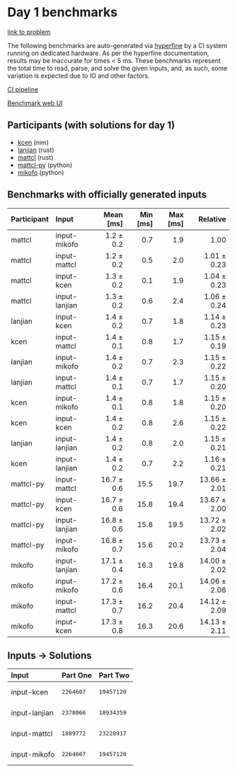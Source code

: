 # Day 1 benchmarks

[link to problem](https://adventofcode.com/2024/day/1)

The following benchmarks are auto-generated via
[hyperfine](https://github.com/sharkdp/hyperfine) by a CI system running on
dedicated hardware. As per the hyperfine documentation, results may be
inaccurate for times < 5 ms. These benchmarks represent the total time to read,
parse, and solve the given inputs, and, as such, some variation is expected due
to IO and other factors.

[CI pipeline](http://ci.papercode.net:8080/teams/main/pipelines/aoc2024)

[Benchmark web UI](https://aoc.ancalagon.black)


## Participants (with solutions for day 1)

- [kcen](https://github.com/kcen/aoc2024) (nim)
- [lanjian](https://github.com/lanjian/aoc-2024) (rust)
- [mattcl](https://github.com/mattcl/aoc2024) (rust)
- [mattcl-py](https://github.com/mattcl/aoc2024-py) (python)
- [mikofo](https://github.com/mikofo/aoc2024) (python)


## Benchmarks with officially generated inputs

| Participant | Input | Mean [ms] | Min [ms] | Max [ms] | Relative |
|:---|:---|---:|---:|---:|---:|
| mattcl | input-mikofo | 1.2 ± 0.2 | 0.7 | 1.9 | 1.00 |
| mattcl | input-mattcl | 1.2 ± 0.2 | 0.5 | 2.0 | 1.01 ± 0.23 |
| mattcl | input-kcen | 1.3 ± 0.2 | 0.1 | 1.9 | 1.04 ± 0.23 |
| mattcl | input-lanjian | 1.3 ± 0.2 | 0.6 | 2.4 | 1.06 ± 0.24 |
| lanjian | input-kcen | 1.4 ± 0.2 | 0.7 | 1.8 | 1.14 ± 0.23 |
| kcen | input-mattcl | 1.4 ± 0.1 | 0.8 | 1.7 | 1.15 ± 0.19 |
| lanjian | input-mikofo | 1.4 ± 0.2 | 0.7 | 2.3 | 1.15 ± 0.22 |
| lanjian | input-mattcl | 1.4 ± 0.1 | 0.7 | 1.7 | 1.15 ± 0.20 |
| kcen | input-mikofo | 1.4 ± 0.1 | 0.8 | 1.8 | 1.15 ± 0.20 |
| kcen | input-kcen | 1.4 ± 0.2 | 0.8 | 2.6 | 1.15 ± 0.22 |
| lanjian | input-lanjian | 1.4 ± 0.2 | 0.8 | 2.0 | 1.15 ± 0.21 |
| kcen | input-lanjian | 1.4 ± 0.2 | 0.7 | 2.2 | 1.16 ± 0.21 |
| mattcl-py | input-mattcl | 16.7 ± 0.6 | 15.5 | 19.7 | 13.66 ± 2.01 |
| mattcl-py | input-kcen | 16.7 ± 0.6 | 15.8 | 19.4 | 13.67 ± 2.00 |
| mattcl-py | input-lanjian | 16.8 ± 0.6 | 15.8 | 19.5 | 13.72 ± 2.02 |
| mattcl-py | input-mikofo | 16.8 ± 0.7 | 15.6 | 20.2 | 13.73 ± 2.04 |
| mikofo | input-lanjian | 17.1 ± 0.4 | 16.3 | 19.8 | 14.00 ± 2.02 |
| mikofo | input-mikofo | 17.2 ± 0.6 | 16.4 | 20.1 | 14.06 ± 2.06 |
| mikofo | input-mattcl | 17.3 ± 0.7 | 16.2 | 20.4 | 14.12 ± 2.09 |
| mikofo | input-kcen | 17.3 ± 0.8 | 16.3 | 20.6 | 14.13 ± 2.11 |


## Inputs -> Solutions

| Input | Part One | Part Two |
|:---|:---|:---|
|input-kcen|<pre>2264607</pre>|<pre>19457120</pre>|
|input-lanjian|<pre>2378066</pre>|<pre>18934359</pre>|
|input-mattcl|<pre>1889772</pre>|<pre>23228917</pre>|
|input-mikofo|<pre>2264607</pre>|<pre>19457120</pre>|